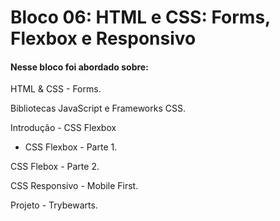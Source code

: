# Bloco 06: HTML e CSS: Forms, Flexbox e Responsivo

#### Nesse bloco foi abordado sobre:

HTML & CSS - Forms.

Bibliotecas JavaScript e Frameworks CSS.

Introdução - CSS Flexbox

 - CSS Flexbox - Parte 1.
    
CSS Flebox - Parte 2.

CSS Responsivo - Mobile First.

Projeto - Trybewarts.
    



